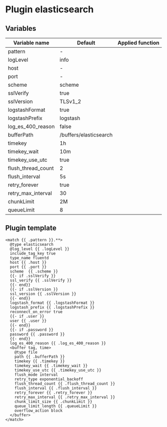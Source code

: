 # Plugin elasticsearch
## Variables
| Variable name | Default | Applied function |
|---|---|---|
| pattern | - |  |
| logLevel | info |  |
| host | - |  |
| port | - |  |
| scheme | scheme |  |
| sslVerify | true |  |
| sslVersion | TLSv1_2 |  |
| logstashFormat | true |  |
| logstashPrefix | logstash |  |
| log_es_400_reason | false |  |
| bufferPath | /buffers/elasticsearch |  |
| timekey | 1h |  |
| timekey_wait | 10m |  |
| timekey_use_utc | true |  |
| flush_thread_count | 2 |  |
| flush_interval | 5s |  |
| retry_forever | true |  |
| retry_max_interval | 30 |  |
| chunkLimit | 2M |  |
| queueLimit | 8 |  |
## Plugin template
```
<match {{ .pattern }}.**>
  @type elasticsearch
  @log_level {{ .logLevel }}
  include_tag_key true
  type_name fluentd
  host {{ .host }}
  port {{ .port }}
  scheme  {{ .scheme }}
  {{- if .sslVerify }}
  ssl_verify {{ .sslVerify }}
  {{- end}}
  {{- if .sslVersion }}
  ssl_version {{ .sslVersion }}
  {{- end}}
  logstash_format {{ .logstashFormat }}
  logstash_prefix {{ .logstashPrefix }}
  reconnect_on_error true
  {{- if .user }}
  user {{ .user }}
  {{- end}}
  {{- if .password }}
  password {{ .password }}
  {{- end}}
  log_es_400_reason {{ .log_es_400_reason }}
  <buffer tag, time>
    @type file
    path {{ .bufferPath }}
    timekey {{ .timekey }}
    timekey_wait {{ .timekey_wait }}
    timekey_use_utc {{ .timekey_use_utc }}
    flush_mode interval
    retry_type exponential_backoff
    flush_thread_count {{ .flush_thread_count }}
    flush_interval {{ .flush_interval }}
    retry_forever {{ .retry_forever }}
    retry_max_interval {{ .retry_max_interval }}
    chunk_limit_size {{ .chunkLimit }}
    queue_limit_length {{ .queueLimit }}
    overflow_action block
  </buffer>
</match>
```